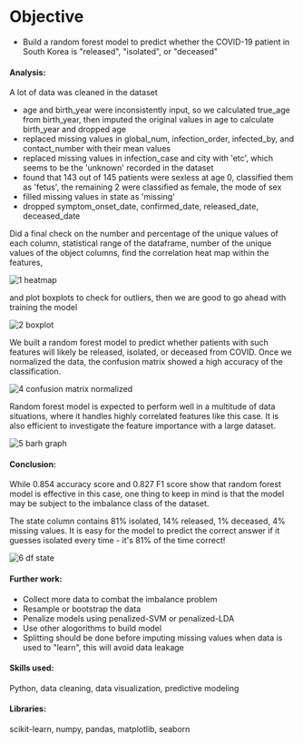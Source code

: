 # Objective
- Build a random forest model to predict whether the COVID-19 patient in South Korea is "released", "isolated", or "deceased"

#### Analysis:
A lot of data was cleaned in the dataset
- age and birth_year were inconsistently input, so we calculated true_age from birth_year, 
then imputed the original values in age to calculate birth_year and dropped age
- replaced missing values in global_num, infection_order, infected_by, and contact_number with their mean values
- replaced missing values in infection_case and city with 'etc', which seems to be the 'unknown' recorded in the dataset
- found that 143 out of 145 patients were sexless at age 0, classified them as 'fetus', the remaining 2 were classified as female, the mode of sex
- filled missing values in state as 'missing'
- dropped symptom_onset_date, confirmed_date, released_date, deceased_date

Did a final check on the number and percentage of the unique values of each column,
statistical range of the dataframe, 
number of the unique values of the object columns,
find the correlation heat map within the features,

![1 heatmap](https://user-images.githubusercontent.com/36130927/121431775-d64a8100-c947-11eb-8611-a1992700c0c8.png)

and plot boxplots to check for outliers, then we are good to go ahead with training the model

![2 boxplot](https://user-images.githubusercontent.com/36130927/121431776-d6e31780-c947-11eb-86a3-2a957893f013.png)


We built a random forest model to predict whether patients with such features will likely be released, isolated, or deceased from COVID.
Once we normalized the data, the confusion matrix showed a high accuracy of the classification.

![4 confusion matrix normalized](https://user-images.githubusercontent.com/36130927/121431782-d77bae00-c947-11eb-9fb5-1c70f1b01288.png)


Random forest model is expected to perform well in a multitude of data situations, where it handles highly correlated features like this case.
It is also efficient to investigate the feature importance with a large dataset.

![5 barh graph](https://user-images.githubusercontent.com/36130927/121431784-d77bae00-c947-11eb-8583-bc294709ee1f.png)



#### Conclusion:
While 0.854 accuracy score and 0.827 F1 score show that random forest model is effective in this case, 
one thing to keep in mind is that the model may be subject to the imbalance class of the dataset.

The state column contains 81% isolated, 14% released, 1% deceased, 4% missing values.
It is easy for the model to predict the correct answer if it guesses isolated every time - it's 81% of the time correct!

![6 df state](https://user-images.githubusercontent.com/36130927/121434650-a309f100-c94b-11eb-8c15-234f38ca4677.png)



#### Further work:
- Collect more data to combat the imbalance problem
- Resample or bootstrap the data
- Penalize models using penalized-SVM or penalized-LDA
- Use other alogorithms to build model
- Splitting should be done before imputing missing values when data is used to "learn", this will avoid data leakage

#### Skills used:
Python, data cleaning, data visualization, predictive modeling


#### Libraries:
scikit-learn, numpy, pandas, matplotlib, seaborn
